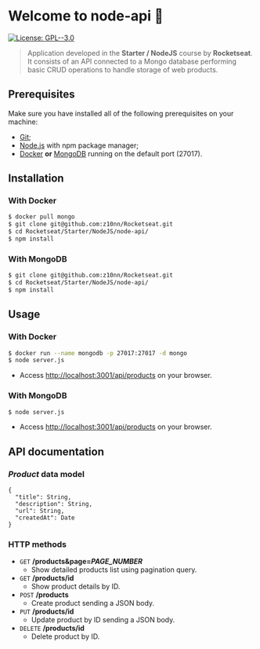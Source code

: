 # Welcome to node-api 👋
[![License: GPL--3.0](https://img.shields.io/badge/License-GPL--3.0-yellow.svg)](https://www.gnu.org/licenses/gpl-3.0.en.html)

> Application developed in the **Starter / NodeJS** course by **Rocketseat**.
> It consists of an API connected to a Mongo database performing basic CRUD operations to handle storage of web products.

## Prerequisites
Make sure you have installed all of the following prerequisites on your machine:
* [Git](https://git-scm.com/downloads);
* [Node.js](https://nodejs.org/en/download/) with npm package manager;
* [Docker](https://docs.docker.com/engine/install/) **or** [MongoDB](http://www.mongodb.org/downloads) running on the default port (27017).

## Installation
### With Docker
```sh
$ docker pull mongo
$ git clone git@github.com:z10nn/Rocketseat.git
$ cd Rocketseat/Starter/NodeJS/node-api/
$ npm install
```

### With MongoDB
```sh
$ git clone git@github.com:z10nn/Rocketseat.git
$ cd Rocketseat/Starter/NodeJS/node-api/
$ npm install
```

## Usage
### With Docker
```sh
$ docker run --name mongodb -p 27017:27017 -d mongo
$ node server.js
```
* Access [http://localhost:3001/api/products](http://localhost:3001/api/products) on your browser.

### With MongoDB
```sh
$ node server.js
```
* Access [http://localhost:3001/api/products](http://localhost:3001/api/products) on your browser.

## API documentation
### *Product* data model
```
{
  "title": String,
  "description": String,
  "url": String,
  "createdAt": Date
}
```

### HTTP methods
* `GET` **/products&page=*PAGE_NUMBER***
  * Show detailed products list using pagination query.
* `GET` **/products/id**
  * Show product details by ID.
* `POST` **/products**
  * Create product sending a JSON body.
* `PUT` **/products/id**
  * Update product by ID sending a JSON body.
* `DELETE` **/products/id**
  * Delete product by ID.